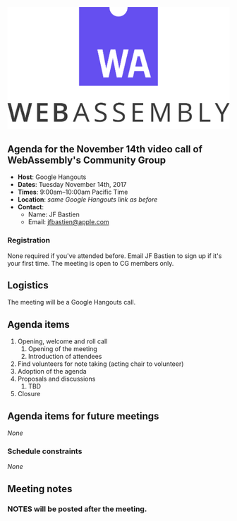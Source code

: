 ![WebAssembly logo](/images/WebAssembly.png)

## Agenda for the November 14th video call of WebAssembly's Community Group

- **Host**: Google Hangouts
- **Dates**: Tuesday November 14th, 2017
- **Times**: 9:00am–10:00am Pacific Time
- **Location**: *same Google Hangouts link as before*
- **Contact**:
    - Name: JF Bastien
    - Email: jfbastien@apple.com

### Registration

None required if you've attended before. Email JF Bastien to sign up if it's
your first time. The meeting is open to CG members only.

## Logistics

The meeting will be a Google Hangouts call.

## Agenda items

1. Opening, welcome and roll call
    1. Opening of the meeting
    1. Introduction of attendees
1. Find volunteers for note taking (acting chair to volunteer)
1. Adoption of the agenda
1. Proposals and discussions
    1. TBD
1. Closure

## Agenda items for future meetings

*None*

### Schedule constraints

*None*

## Meeting notes

### NOTES will be posted after the meeting.

